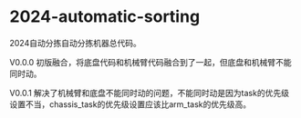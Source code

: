 # 2024-automatic-sorting

2024自动分拣自动分拣机器总代码。


V0.0.0
初版融合，将底盘代码和机械臂代码融合到了一起，但底盘和机械臂不能同时动。

V0.0.1
解决了机械臂和底盘不能同时动的问题，不能同时动是因为task的优先级设置不当，chassis_task的优先级设置应该比arm_task的优先级高。
